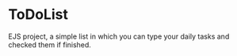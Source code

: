 # ToDoList
EJS project, a simple list in which you can type your daily tasks and checked them if finished.

